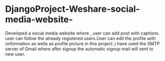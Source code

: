 # DjangoProject-Weshare-social-media-website-
Developed a social media website where , user can add post with captions.  user can follow the already registered users.User can edit the profile with onformation  as wells as profile picture.in this project ,i have used the SMTP server of Gmail where after signup the automatic signup mail will sent to new  user.
